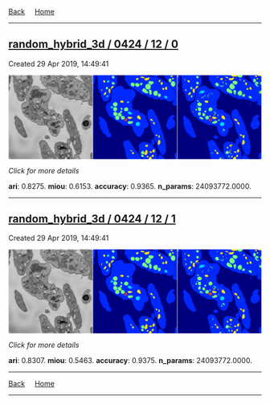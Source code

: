 
[Back](..)&nbsp;&nbsp;&nbsp;&nbsp;&nbsp;[Home](https://leapmanlab.github.io/snapshots)

---

<div class="summary"><a href="0"><h2>random_hybrid_3d / 0424 / 12 / 0</h2></a><p>Created 29 Apr 2019, 14:49:41
</p><a href="0"><img src="0/media/summary.png" align="center"></a><p>
<i>Click for more details</i>
</p></div>

**ari**: 0.8275. **miou**: 0.6153. **accuracy**: 0.9365. **n_params**: 24093772.0000. 

---

<div class="summary"><a href="1"><h2>random_hybrid_3d / 0424 / 12 / 1</h2></a><p>Created 29 Apr 2019, 14:49:41
</p><a href="1"><img src="1/media/summary.png" align="center"></a><p>
<i>Click for more details</i>
</p></div>

**ari**: 0.8307. **miou**: 0.5463. **accuracy**: 0.9375. **n_params**: 24093772.0000. 

---

[Back](..)&nbsp;&nbsp;&nbsp;&nbsp;&nbsp;[Home](https://leapmanlab.github.io/snapshots)

---